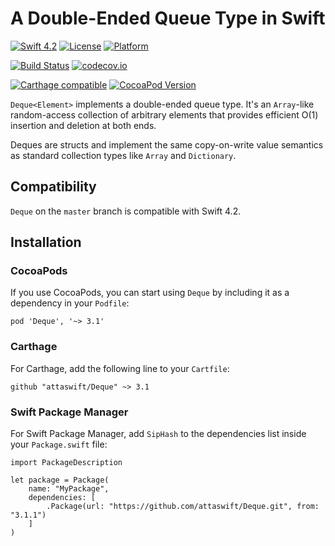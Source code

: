 # A Double-Ended Queue Type in Swift

[![Swift 4.2](https://img.shields.io/badge/Swift-4.2-blue.svg)](https://swift.org)
[![License](https://img.shields.io/badge/licence-MIT-blue.svg)](https://github.com/attaswift/BTree/blob/master/LICENSE.md)
[![Platform](https://img.shields.io/badge/platforms-OS_X%20∙%20iOS%20∙%20watchOS%20∙%20tvOS-blue.svg)](https://developer.apple.com/platforms/)

[![Build Status](https://travis-ci.org/attaswift/Deque.svg?branch=master)](https://travis-ci.org/attaswift/Deque)
[![codecov.io](https://codecov.io/github/attaswift/Deque/coverage.svg?branch=master)](https://codecov.io/github/attaswift/Deque?branch=master)

[![Carthage compatible](https://img.shields.io/badge/Carthage-compatible-4BC51D.svg)](https://github.com/Carthage/Carthage)
[![CocoaPod Version](https://img.shields.io/cocoapods/v/Deque.svg)](http://cocoapods.org/pods/Deque)


`Deque<Element>` implements a double-ended queue type.
It's an `Array`-like random-access collection of arbitrary elements that provides efficient O(1) insertion and deletion at both ends.

Deques are structs and implement the same copy-on-write value semantics as standard collection types like 
`Array` and `Dictionary`.

## Compatibility

`Deque` on the `master` branch is compatible with Swift 4.2.

## Installation

### CocoaPods

If you use CocoaPods, you can start using `Deque` by including it as a dependency in your `Podfile`:

```
pod 'Deque', '~> 3.1'
```

### Carthage

For Carthage, add the following line to your `Cartfile`:

```
github "attaswift/Deque" ~> 3.1
```

### Swift Package Manager

For Swift Package Manager, add `SipHash` to the dependencies list inside your `Package.swift` file:

```
import PackageDescription

let package = Package(
    name: "MyPackage",
    dependencies: [
        .Package(url: "https://github.com/attaswift/Deque.git", from: "3.1.1")
    ]
)

